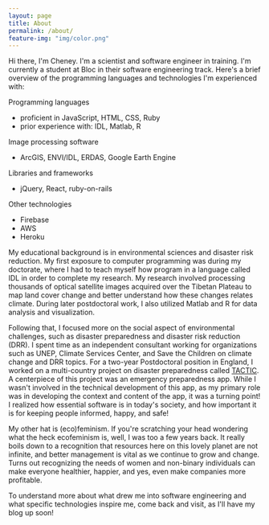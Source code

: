 ```yaml
---
layout: page
title: About
permalink: /about/
feature-img: "img/color.png"
---
```


Hi there, I'm Cheney. I'm a scientist and software engineer in training. I'm currently a student at Bloc in their software engineering track. Here's a brief overview of the programming languages and technologies I'm experienced with:

Programming languages
- proficient in JavaScript, HTML, CSS, Ruby
- prior experience with: IDL, Matlab, R

Image processing software
- ArcGIS, ENVI/IDL, ERDAS, Google Earth Engine

Libraries and frameworks
- jQuery, React, ruby-on-rails

Other technologies
- Firebase
- AWS
- Heroku

My educational background is in environmental sciences and disaster risk reduction. My first exposure to computer programming was during my doctorate, where I had to teach myself how program in a language called IDL in order to complete my research. My research involved processing thousands of optical satellite images acquired over the Tibetan Plateau to map land cover change and better understand how these changes relates climate. During later postdoctoral work, I also utilized Matlab and R for data analysis and visualization.

Following that, I focused more on the social aspect of environmental challenges, such as disaster preparedness and disaster risk reduction (DRR). I spent time as an independent consultant working for organizations such as UNEP, Climate Services Center, and Save the Children on climate change and DRR topics. For a two-year Postdoctoral position in England, I worked on a multi-country project on disaster preparedness called [TACTIC](https://www.tacticproject.eu/). A centerpiece of this project was an emergency preparedness app. While I wasn't involved in the technical development of this app, as my primary role was in developing the context and content of the app, it was a turning point! I realized how essential software is in today's society, and how important it is for keeping people informed, happy, and safe!

My other hat is (eco)feminism. If you're scratching your head wondering what the heck ecofeminism is, well, I was too a few years back. It really boils down to a recognition that resources here on this lovely planet are not infinite, and better management is vital as we continue to grow and change. Turns out recognizing the needs of women and non-binary individuals can make everyone healthier, happier, and yes, even make companies more profitable.

To understand more about what drew me into software engineering and what specific technologies inspire me, come back and visit, as I'll have my blog up soon!
